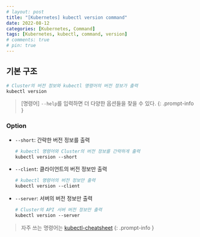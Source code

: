 ```yaml
---
# layout: post
title: "[Kubernetes] kubectl version command"
date: 2022-08-12
categories: [Kubernetes, Command]
tags: [Kubernetes, kubectl, command, version]
# comments: true
# pin: true
---
```


## 기본 구조

```bash
# Cluster의 버전 정보와 kubectl 명령어의 버전 정보가 출력
kubectl version
```

> [명령어] `--help`를 입력하면 더 다양한 옵션들을 찾을 수 있다.
{: .prompt-info }

### Option

- `--short`: 간략한 버전 정보를 출력
    ```bash
    # kubectl 명령어와 Cluster의 버전 정보를 간략하게 출력
    kubectl version --short
    ```

- `--client`: 클라이언트의 버전 정보만 출력
    ```bash
    # kubectl 명령어의 버전 정보만 출력
    kubectl version --client
    ```

- `--server`: 서버의 버전 정보만 출력
    ```bash
    # Cluster의 API 서버 버전 정보만 출력
    kubectl version --server
    ```

> 자주 쓰는 명령어는 [kubectl-cheatsheet](https://kubernetes.io/docs/reference/kubectl/cheatsheet/)
{: .prompt-info }